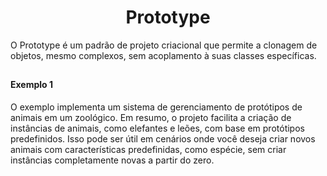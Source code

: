 <h1 align="center">Prototype</h1>

<p>O Prototype é um padrão de projeto criacional que permite a clonagem de objetos, mesmo complexos, sem acoplamento à suas classes específicas.</p>

##

#### Exemplo 1

<p>O exemplo implementa um sistema de gerenciamento de protótipos de animais em um zoológico.
Em resumo, o projeto facilita a criação de instâncias de animais, como elefantes e leões, com base em protótipos predefinidos. Isso pode ser útil em cenários onde você deseja criar novos animais com características predefinidas, como espécie, sem criar instâncias completamente novas a partir do zero.</p>


